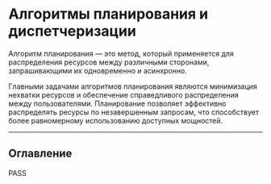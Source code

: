 # Алгоритмы планирования и диспетчеризации

Алгоритм планирования — это метод, который применяется для распределения ресурсов между различными сторонами, запрашивающими их одновременно и асинхронно.

Главными задачами алгоритмов планирования являются минимизация нехватки ресурсов и обеспечение справедливого распределения между пользователями. Планирование позволяет эффективно распределять ресурсы по незавершенным запросам, что способствует более равномерному использованию доступных мощностей.

---

## Оглавление

PASS